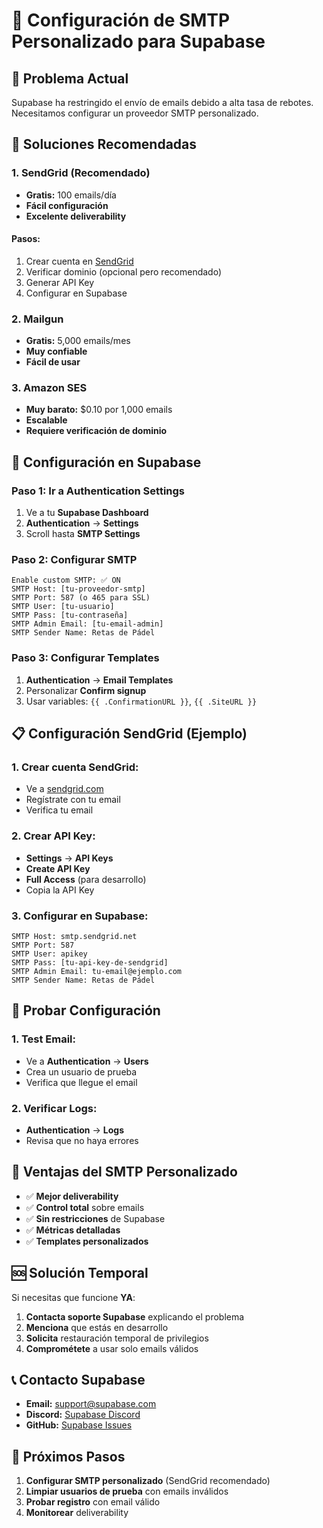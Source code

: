 # 📧 Configuración de SMTP Personalizado para Supabase

## 🚨 Problema Actual

Supabase ha restringido el envío de emails debido a alta tasa de rebotes. Necesitamos configurar un proveedor SMTP personalizado.

## 🎯 Soluciones Recomendadas

### 1. **SendGrid (Recomendado)**

- **Gratis:** 100 emails/día
- **Fácil configuración**
- **Excelente deliverability**

#### Pasos:

1. Crear cuenta en [SendGrid](https://sendgrid.com)
2. Verificar dominio (opcional pero recomendado)
3. Generar API Key
4. Configurar en Supabase

### 2. **Mailgun**

- **Gratis:** 5,000 emails/mes
- **Muy confiable**
- **Fácil de usar**

### 3. **Amazon SES**

- **Muy barato:** $0.10 por 1,000 emails
- **Escalable**
- **Requiere verificación de dominio**

## 🔧 Configuración en Supabase

### Paso 1: Ir a Authentication Settings

1. Ve a tu **Supabase Dashboard**
2. **Authentication** → **Settings**
3. Scroll hasta **SMTP Settings**

### Paso 2: Configurar SMTP

```
Enable custom SMTP: ✅ ON
SMTP Host: [tu-proveedor-smtp]
SMTP Port: 587 (o 465 para SSL)
SMTP User: [tu-usuario]
SMTP Pass: [tu-contraseña]
SMTP Admin Email: [tu-email-admin]
SMTP Sender Name: Retas de Pádel
```

### Paso 3: Configurar Templates

1. **Authentication** → **Email Templates**
2. Personalizar **Confirm signup**
3. Usar variables: `{{ .ConfirmationURL }}`, `{{ .SiteURL }}`

## 📋 Configuración SendGrid (Ejemplo)

### 1. Crear cuenta SendGrid:

- Ve a [sendgrid.com](https://sendgrid.com)
- Regístrate con tu email
- Verifica tu email

### 2. Crear API Key:

- **Settings** → **API Keys**
- **Create API Key**
- **Full Access** (para desarrollo)
- Copia la API Key

### 3. Configurar en Supabase:

```
SMTP Host: smtp.sendgrid.net
SMTP Port: 587
SMTP User: apikey
SMTP Pass: [tu-api-key-de-sendgrid]
SMTP Admin Email: tu-email@ejemplo.com
SMTP Sender Name: Retas de Pádel
```

## 🧪 Probar Configuración

### 1. Test Email:

- Ve a **Authentication** → **Users**
- Crea un usuario de prueba
- Verifica que llegue el email

### 2. Verificar Logs:

- **Authentication** → **Logs**
- Revisa que no haya errores

## 🚀 Ventajas del SMTP Personalizado

- ✅ **Mejor deliverability**
- ✅ **Control total** sobre emails
- ✅ **Sin restricciones** de Supabase
- ✅ **Métricas detalladas**
- ✅ **Templates personalizados**

## 🆘 Solución Temporal

Si necesitas que funcione **YA**:

1. **Contacta soporte Supabase** explicando el problema
2. **Menciona** que estás en desarrollo
3. **Solicita** restauración temporal de privilegios
4. **Comprométete** a usar solo emails válidos

## 📞 Contacto Supabase

- **Email:** support@supabase.com
- **Discord:** [Supabase Discord](https://discord.supabase.com)
- **GitHub:** [Supabase Issues](https://github.com/supabase/supabase/issues)

## 🔄 Próximos Pasos

1. **Configurar SMTP personalizado** (SendGrid recomendado)
2. **Limpiar usuarios de prueba** con emails inválidos
3. **Probar registro** con email válido
4. **Monitorear** deliverability
